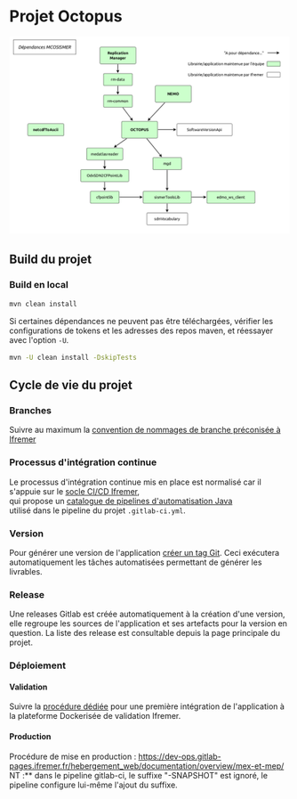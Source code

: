 # Projet Octopus

![Schema dependances](/docs/dependances.png "Schéma des dépendances Octopus")

## Build du projet

### Build en local

```sh
mvn clean install
```

Si certaines dépendances ne peuvent pas être téléchargées, vérifier les configurations de tokens et les adresses des repos maven,
et réessayer avec l'option `-U`.

```sh
mvn -U clean install -DskipTests
```

## Cycle de vie du projet

### Branches

Suivre au maximum la [convention de nommages de branche préconisée à Ifremer](https://dev-ops.gitlab-pages.ifremer.fr/documentation/gitlab_quickstart/git/git/#convention-de-nommage-de-branche)

### Processus d'intégration continue

Le processus d'intégration continue mis en place est normalisé car il s'appuie sur le [socle CI/CD Ifremer](https://dev-ops.gitlab-pages.ifremer.fr/templates/automatisation/ci-cd/), \
qui propose un [catalogue de pipelines d'automatisation Java](https://dev-ops.gitlab-pages.ifremer.fr/templates/automatisation/ci-cd/pipelines/java/) \
utilisé dans le pipeline du projet `.gitlab-ci.yml`.

### Version

Pour générer une version de l'application [créer un tag Git](https://dev-ops.gitlab-pages.ifremer.fr/documentation/gitlab_quickstart/gitlab/repository/#creer-une-version). Ceci exécutera automatiquement les tâches automatisées permettant de générer les livrables.

### Release

Une releases Gitlab est créée automatiquement à la création d'une version, elle regroupe les sources de l'application et ses artefacts pour la version en question. La liste des release est consultable depuis la page principale du projet.

### Déploiement

#### Validation

Suivre la [procédure dédiée](https://dev-ops.gitlab-pages.ifremer.fr/hebergement_web/documentation/declaration/deployer-et-tester-une-application-sur-isival/) pour une première intégration de l'application à la plateforme Dockerisée de validation Ifremer.

#### Production

Procédure de mise en production : <https://dev-ops.gitlab-pages.ifremer.fr/hebergement_web/documentation/overview/mex-et-mep/>
NT :** dans le pipeline gitlab-ci, le suffixe "-SNAPSHOT" est ignoré, le pipeline configure lui-même l'ajout du suffixe.